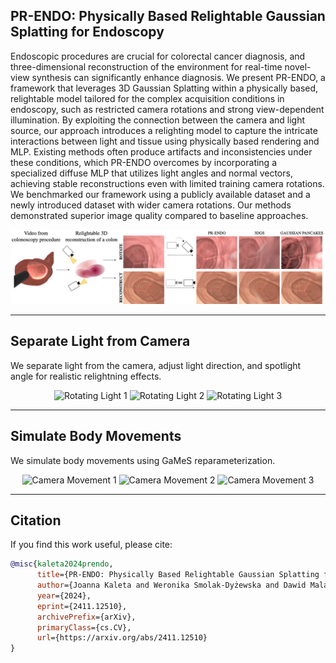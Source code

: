 ## PR-ENDO: Physically Based Relightable Gaussian Splatting for Endoscopy

Endoscopic procedures are crucial for colorectal cancer diagnosis, and three-dimensional reconstruction of the environment for real-time novel-view synthesis can significantly enhance diagnosis. We present PR-ENDO, a framework that leverages 3D Gaussian Splatting within a physically based, relightable model tailored for the complex acquisition conditions in endoscopy, such as restricted camera rotations and strong view-dependent illumination. By exploiting the connection between the camera and light source, our approach introduces a relighting model to capture the intricate interactions between light and tissue using physically based rendering and MLP. Existing methods often produce artifacts and inconsistencies under these conditions, which PR-ENDO overcomes by incorporating a specialized diffuse MLP that utilizes light angles and normal vectors, achieving stable reconstructions even with limited training camera rotations. We benchmarked our framework using a publicly available dataset and a newly introduced dataset with wider camera rotations. Our methods demonstrated superior image quality compared to baseline approaches.


![PR-ENDO Teaser](teaser.png)

---

## Separate Light from Camera
We separate light from the camera, adjust light direction, and spotlight angle for realistic relightning effects.


<p align="center">
  <img src="gifs/rotatelight_mediumspotlight231.gif" alt="Rotating Light 1" width="30%">
  <img src="gifs/rotatelight_mediumspotlight239.gif" alt="Rotating Light 2" width="30%">
  <img src="gifs/rotatelight_mediumspotlight479.gif" alt="Rotating Light 3" width="30%">
</p>

---

## Simulate Body Movements
We simulate body movements using GaMeS reparameterization.

<p align="center">
  <img src="gifs/camera0_sigmt2.gif" alt="Camera Movement 1" width="30%">
  <img src="gifs/camera0_transt4b.gif" alt="Camera Movement 2" width="30%">
  <img src="gifs/camera3_sigmt1.gif" alt="Camera Movement 3" width="30%">
</p>

---

## Citation
If you find this work useful, please cite:

```bibtex
@misc{kaleta2024prendo,
      title={PR-ENDO: Physically Based Relightable Gaussian Splatting for Endoscopy}, 
      author={Joanna Kaleta and Weronika Smolak-Dyżewska and Dawid Malarz and Diego Dall'Alba and Przemysław Korzeniowski and Przemysław Spurek},
      year={2024},
      eprint={2411.12510},
      archivePrefix={arXiv},
      primaryClass={cs.CV},
      url={https://arxiv.org/abs/2411.12510}
}
```
